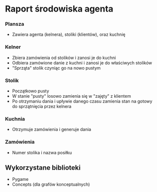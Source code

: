 # Raport środowiska agenta
### Plansza
* Zawiera agenta (kelnera), stoliki (klientów), oraz kuchnię
### Kelner
* Zbiera zamówienia od stolików i zanosi je do kuchni
* Odbiera zamówione danie z kuchni i zanosi je do właściwych stolików
* "Sprząta" stolik czyniąc go na nowo pustym
### Stolik
* Początkowo pusty
* W stanie "pusty" losowo zamienia się w "zajęty" z klientem
* Po otrzymaniu dania i upływie danego czasu zamienia stan na gotowy do sprzątnięcia przez kelnera
### Kuchnia
* Otrzymuje zamówienia i generuje dania

### Zamówienia
* Numer stolika i nazwa posiłku


## Wykorzystane biblioteki
* Pygame
* Concepts (dla grafów konceptualnych)


